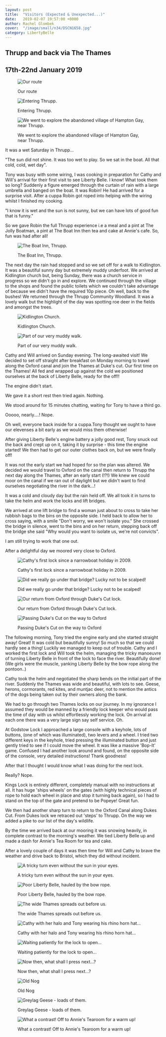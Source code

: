 ```yaml
---
layout: post
title:  "Visitors (Expected & Unexpected...)"
date:   2019-02-07 19:57:00 +0000
author: Rachel Glombek
cover:  "/image/small/n34/DSCN1658.jpg"
category: LibertyBelle
---
```


<h2>Thrupp and back via The Thames</h2>
<h2>17th-22nd January 2019</h2>

<figure>
 <img src="{{site.baseurl}}/image/maps/n34map.png" alt="Our route" >
 <figcaption>
 <p>Our route</p>
 </figcaption>
</figure>

 <figure>
 <img src="{{site.baseurl}}/image/small/n34/DSCN1578.jpg" alt="Entering Thrupp." >
 <figcaption>
 <p>Entering Thrupp.</p>
 </figcaption>
</figure>

<figure>
 <img src="{{site.baseurl}}/image/small/n34/DSCN1590.jpg" alt="We went to explore the abandoned village of Hampton Gay, near Thrupp." >
 <figcaption>
 <p>We went to explore the abandoned village of Hampton Gay, near Thrupp.</p>
 </figcaption>
</figure>

<p>It was a wet Saturday in Thrupp...</p>

<p>"The sun did not shine. It was too wet to play. So we sat in the boat. All that cold, cold, wet day".</p>

<p>Tony was busy with some wiring, I was cooking in preparation for Cathy and Will's arrival for their first visit to see Liberty Belle. I know! What took them so long? Suddenly a figure emerged through the curtain of rain with a large umbrella and banged on the boat. It was Robin! He had arrived for a surprise visit. After a cuppa Robin got roped into helping with the wiring whilst I finished my cooking.</p>

<p>"I know it is wet and the sun is not sunny, but we can have lots of good fun that is funny."</p>

<p>So we gave Robin the full Thrupp experience i.e a meal and a pint at The Jolly Boatman, a pint at The Boat Inn then tea and cake at Annie's cafe. So, fun was had after all!</p>

<figure>
 <img src="{{site.baseurl}}/image/small/n34/IMG-20190117-WA0000.jpg" alt="The Boat Inn, Thrupp." >
 <figcaption>
 <p>The Boat Inn, Thrupp.</p>
 </figcaption>
</figure>

<p>The next day the rain had stopped and so we set off for a walk to Kidlington. It was a beautiful sunny day but extremely muddy underfoot. We arrived at Kidlington church but, being Sunday, there was a church service in progress so we didn't go in and explore. We continued through the village to the shops and found the public toilets which we couldn't take advantage of because we didn't have the required 10p piece. Oh well, back to the bushes! We returned through the Thrupp Community Woodland. It was a lovely walk but the highlight of the day was spotting roe deer in the fields and amongst the trees.</p>

<figure>
 <img src="{{site.baseurl}}/image/small/n34/DSCN1684.jpg" alt="Kidlington Church." >
 <figcaption>
 <p>Kidlington Church.</p>
 </figcaption>
</figure>

<figure>
 <img src="{{site.baseurl}}/image/small/n34/IMG_20190120_120624.jpg" alt="Part of our very muddy walk." >
 <figcaption>
 <p>Part of our very muddy walk.</p>
 </figcaption>
</figure>

<p>Cathy and Will arrived on Sunday evening. The long-awaited visit!
We decided to set off straight after breakfast on Monday morning to travel along the Oxford canal and join the Thames at Duke's cut. Our first time on the Thames! All fed and wrapped up against the cold we positioned ourselves at the back of Liberty Belle, ready for the off!!
<p>The engine didn't start.</p>
<p>We gave it a short rest then tried again. Nothing.</p>
<p>We stood around for 15 minutes chatting, waiting for Tony to have a third go.</p>
<p>Ooooo, nearly....! Nope.</p>
<p>Oh well, everyone back inside for a cuppa.Tony thought we ought to have our elevenses a bit early as we would miss them otherwise!</p>

<p>After giving Liberty Belle's engine battery a jolly good rest, Tony snuck out the back and crept up on it, taking it by surprise - this time the engine started! We then had to get our outer clothes back on, but we were finally off!</p>

<p>It was not the early start we had hoped for so the plan was altered. We decided we would travel to Oxford on the canal then return to Thrupp the next day along the Thames, after an early start (!?!) We knew we could moor on the canal if we ran out of daylight but we didn't want to find ourselves negotiating the river in the dark...!</p>

<p>It was a cold and cloudy day but the rain held off. We all took it in turns to take the helm and work the locks and lift bridges.</p>
<p>We arrived at one lift bridge to find a woman just about to cross to take her rubbish bags to the bins on the opposite side. I held back to allow her to cross saying, with a smile "Don't worry, we won't isolate you." She crossed the bridge in silence, went to the bins and on her return, stepping back off the bridge she said "Why would you want to isolate us, we're not convicts".</p>

<p>I am still trying to work that one out.</p>

<p>After a delightful day we moored very close to Oxford.</p>

<figure>
 <img src="{{site.baseurl}}/image/small/n34/DSCN1592.jpg" alt="Cathy's first lock since a narrowboat holiday in 2009." >
 <figcaption>
 <p>Cathy's first lock since a narrowboat holiday in 2009.</p>
 </figcaption>
</figure>

<figure>
 <img src="{{site.baseurl}}/image/small/n34/DSCN1634.jpg" alt="Did we really go under that bridge? Lucky not to be scalped!" >
 <figcaption>
 <p>Did we really go under that bridge? Lucky not to be scalped!</p>
 </figcaption>
</figure>

<figure>
 <img src="{{site.baseurl}}/image/small/n34/DSCN1656.jpg" alt="Our return from Oxford through Duke's Cut lock." >
 <figcaption>
 <p>Our return from Oxford through Duke's Cut lock.</p>
 </figcaption>
</figure>


<figure>
 <img src="{{site.baseurl}}/image/small/n34/DSCN1598.jpg" alt="Passing Duke's Cut on the way to Oxford" >
 <figcaption>
 <p>Passing Duke's Cut on the way to Oxford</p>
</figcaption>
</figure>

<p>The following morning, Tony tried the engine early and she started straight away! Great! It was cold but beautifully sunny! So much so that we could hardly see a thing! Luckily we managed to keep out of trouble. Cathy and I worked the first lock and Will took the helm, managing the tricky manoeuvre of turning Liberty Belle in front of the lock to face the river. Beautifully done! (We girls were the muscle, yanking Liberty Belle by the bow rope along the pontoon..)</p>

<p>Cathy took the helm and negotiated the sharp bends on the initial part of the river. Suddenly the Thames was wide and beautiful, with lots to see. Geese, herons, cormorants, red kites, and muntjac deer, not to mention the antics of the dogs being taken out by their owners along the bank.</p>

<p>We had to go through two Thames locks on our journey. In my ignorance I assumed they would be manned by a friendly lock keeper who would pass the time of day with us whilst effortlessly working the lock. On arrival at each one there was a very large sign say self service. Oh.</p>

<p>At Godstow Lock I approached a large console with a keyhole, lots of buttons, (one of which was illuminated), two levers and a wheel. I tried two different keys in the keyhole, tried pressing the illuminated button and just gently tried to see if I could move the wheel. It was like a massive 'Bop-It' game. Confused I had another look around and found, on the opposite side of the console, very detailed instructions! Thank goodness!</p>

<p>After that I thought I would know what I was doing for the next lock.</p>
<p>Really? Nope.</p>

<p>Kings Lock is entirely different, completely manual with no instructions at all. It has huge 'ships wheels' on the gates (with highly technical pieces of rope to hold each wheel in place and stop it turning back again), so I had to stand on the top of the gate and pretend to be Popeye! Great fun.</p>

<p>We then had another sharp turn to return to the Oxford Canal along Dukes Cut. From Dukes lock we retraced out 'steps' to Thrupp. On the way we added a pike to our list of the day's wildlife.</p>

<p>By the time we arrived back at our mooring it was snowing heavily, in complete contrast to the morning's weather. We tied Liberty Belle up and made a dash for Annie's Tea Room for tea and cake.</p>

<p>After a lovely couple of days it was then time for Will and Cathy to brave the weather and drive back to Bristol, which they did without incident.</p>

<figure>
 <img src="{{site.baseurl}}/image/small/n34/DSCN1603.jpg" alt="A tricky turn even without the sun in your eyes." >
 <figcaption>
 <p>A tricky turn even without the sun in your eyes.</p>
 </figcaption>
</figure>

<figure>
 <img src="{{site.baseurl}}/image/small/n34/DSCN1604.jpg" alt="Poor Liberty Belle, hauled by the bow rope." >
 <figcaption>
 <p>Poor Liberty Belle, hauled by the bow rope.</p>
 </figcaption>
</figure>


<figure>
 <img src="{{site.baseurl}}/image/small/n34/DSCN1623.jpg" alt="The wide Thames spreads out before us." >
 <figcaption>
 <p>The wide Thames spreads out before us.</p>
 </figcaption>
</figure>

<figure>
 <img src="{{site.baseurl}}/image/small/n34/DSCN1625.jpg" alt="Cathy with her halo and Tony wearing his rhino horn hat..." >
 <figcaption>
 <p>Cathy with her halo and Tony wearing his rhino horn hat...</p>
 </figcaption>
</figure>

<figure>
 <img src="{{site.baseurl}}/image/small/n34/DSCN1629.jpg" alt="Waiting patiently for the lock to open..." >
 <figcaption>
 <p>Waiting patiently for the lock to open...</p>
 </figcaption>
</figure>

<figure>
 <img src="{{site.baseurl}}/image/small/n34/DSCN1630.jpg" alt="Now then, what shall I press next...?" >
 <figcaption>
 <p>Now then, what shall I press next...?</p>
 </figcaption>
</figure>

<figure>
 <img src="{{site.baseurl}}/image/small/n34/DSCN1607.jpg" alt="Old Nog" >
 <figcaption>
 <p>Old Nog</p>
 </figcaption>
</figure>

<figure>
 <img src="{{site.baseurl}}/image/small/n34/DSCN1619.jpg" alt="Greylag Geese - loads of them." >
 <figcaption>
 <p>Greylag Geese - loads of them.</p>
 </figcaption>
</figure>

<figure>
 <img src="{{site.baseurl}}/image/small/n34/DSCN1658.jpg" alt="What a contrast! Off to Annie's Tearoom for a warm up!" >
 <figcaption>
 <p>What a contrast! Off to Annie's Tearoom for a warm up!</p>
 </figcaption>
</figure>
